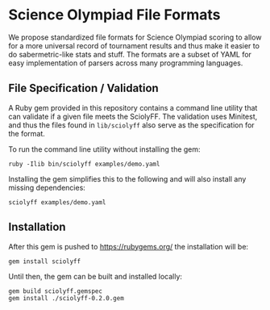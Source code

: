 # Science Olympiad File Formats

We propose standardized file formats for Science Olympiad scoring to allow for a
more universal record of tournament results and thus make it easier to do
sabermetric-like stats and stuff. The formats are a subset of YAML for easy
implementation of parsers across many programming languages.

## File Specification / Validation

A Ruby gem provided in this repository contains a command line utility that can
validate if a given file meets the SciolyFF. The validation uses Minitest, and
thus the files found in `lib/sciolyff` also serve as the specification for the
format.

To run the command line utility without installing the gem:

```
ruby -Ilib bin/sciolyff examples/demo.yaml
```

Installing the gem simplifies this to the following and will also install any
missing dependencies:

```
sciolyff examples/demo.yaml
```

## Installation

After this gem is pushed to https://rubygems.org/ the installation will be:

```
gem install sciolyff
```

Until then, the gem can be built and installed locally:

```
gem build sciolyff.gemspec
gem install ./sciolyff-0.2.0.gem
```
